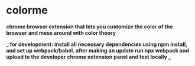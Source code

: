# colorme

**chrome browser extension that lets you customize the color of the browser and mess around with color theory**

**_ for development: install all necessary dependencies using npm install, and set up webpack/babel. after making an update run npx webpack and upload to the developer chrome extension panel and test locally _**
